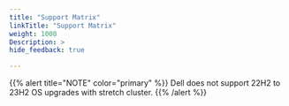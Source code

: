 ```yaml
---
title: "Support Matrix"
linkTitle: "Support Matrix"
weight: 1000
Description: >
hide_feedback: true

---
```


{{% alert title="NOTE" color="primary" %}}
Dell does not support 22H2 to 23H2 OS upgrades with stretch cluster.
{{% /alert %}}
